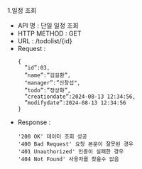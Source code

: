 1.일정 조회

+ API 명 : 단일 일정 조회
+ HTTP METHOD : GET
+ URL : /todolist/{id}
+ Request :
  ```
  {
    ”id”:03,
    ”name”:”김길환”,
    "manager”:”신창섭",
    ”todo”:”정상화”,
    ”creationdate”:2024-08-13 12:34:56,
    ”modifydate”:2024-08-13 12:34:56
  }
  ```
+ Response :
  ```
  '200 OK' 데이터 조회 성공
  '400 Bad Request' 요청 본문이 잘못된 경우
  '401 Unauthorized' 인증이 실패한 경우
  '404 Not Found' 사용자를 찾을수 없음
  ```
